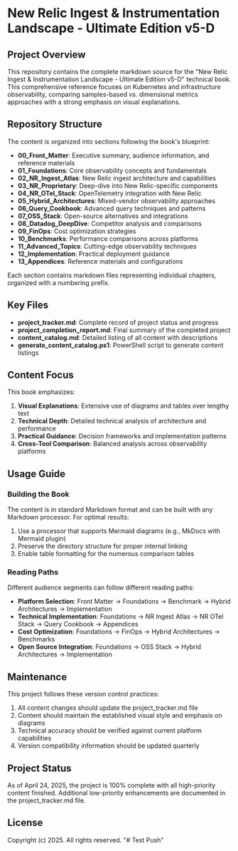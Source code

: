 # New Relic Ingest & Instrumentation Landscape - Ultimate Edition v5-D

## Project Overview

This repository contains the complete markdown source for the "New Relic Ingest & Instrumentation Landscape - Ultimate Edition v5-D" technical book. This comprehensive reference focuses on Kubernetes and infrastructure observability, comparing samples-based vs. dimensional metrics approaches with a strong emphasis on visual explanations.

## Repository Structure

The content is organized into sections following the book's blueprint:

- **00_Front_Matter**: Executive summary, audience information, and reference materials
- **01_Foundations**: Core observability concepts and fundamentals
- **02_NR_Ingest_Atlas**: New Relic ingest architecture and capabilities
- **03_NR_Proprietary**: Deep-dive into New Relic-specific components
- **04_NR_OTel_Stack**: OpenTelemetry integration with New Relic
- **05_Hybrid_Architectures**: Mixed-vendor observability approaches
- **06_Query_Cookbook**: Advanced query techniques and patterns
- **07_OSS_Stack**: Open-source alternatives and integrations
- **08_Datadog_DeepDive**: Competitor analysis and comparisons
- **09_FinOps**: Cost optimization strategies
- **10_Benchmarks**: Performance comparisons across platforms
- **11_Advanced_Topics**: Cutting-edge observability techniques
- **12_Implementation**: Practical deployment guidance
- **13_Appendices**: Reference materials and configurations

Each section contains markdown files representing individual chapters, organized with a numbering prefix.

## Key Files

- **project_tracker.md**: Complete record of project status and progress
- **project_completion_report.md**: Final summary of the completed project
- **content_catalog.md**: Detailed listing of all content with descriptions
- **generate_content_catalog.ps1**: PowerShell script to generate content listings

## Content Focus

This book emphasizes:

1. **Visual Explanations**: Extensive use of diagrams and tables over lengthy text
2. **Technical Depth**: Detailed technical analysis of architecture and performance
3. **Practical Guidance**: Decision frameworks and implementation patterns
4. **Cross-Tool Comparison**: Balanced analysis across observability platforms

## Usage Guide

### Building the Book

The content is in standard Markdown format and can be built with any Markdown processor. For optimal results:

1. Use a processor that supports Mermaid diagrams (e.g., MkDocs with Mermaid plugin)
2. Preserve the directory structure for proper internal linking
3. Enable table formatting for the numerous comparison tables

### Reading Paths

Different audience segments can follow different reading paths:

- **Platform Selection**: Front Matter → Foundations → Benchmark → Hybrid Architectures → Implementation
- **Technical Implementation**: Foundations → NR Ingest Atlas → NR OTel Stack → Query Cookbook → Appendices
- **Cost Optimization**: Foundations → FinOps → Hybrid Architectures → Benchmarks
- **Open Source Integration**: Foundations → OSS Stack → Hybrid Architectures → Implementation

## Maintenance

This project follows these version control practices:

1. All content changes should update the project_tracker.md file
2. Content should maintain the established visual style and emphasis on diagrams
3. Technical accuracy should be verified against current platform capabilities
4. Version compatibility information should be updated quarterly

## Project Status

As of April 24, 2025, the project is 100% complete with all high-priority content finished. Additional low-priority enhancements are documented in the project_tracker.md file.

## License

Copyright (c) 2025. All rights reserved.
"# Test Push" 
